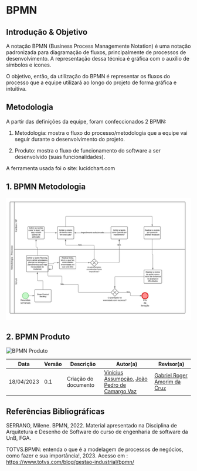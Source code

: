 # BPMN

## Introdução & Objetivo

A notação BPMN (Business Process Managemente Notation) é uma notação padronizada para diagramação de fluxos, principalmente de processos de desenvolvimento. A representação dessa técnica é gráfica com o auxílio de símbolos e ícones.

O objetivo, então, da utilização do BPMN é representar os fluxos do processo que a equipe utilizará ao longo do projeto de forma gráfica e intuitiva.

## Metodologia

A partir das definições da equipe, foram confeccionados 2 BPMN:

1. Metodologia: mostra o fluxo do processo/metodologia que a equipe vai seguir durante o desenvolvimento do projeto. 

2. Produto: mostra o fluxo de funcionamento do software a ser desenvolvido (suas funcionalidades).

A ferramenta usada foi o site: lucidchart.com

## 1. BPMN Metodologia

![BPMN Metodologia](/docs/Assets/BPMNMetodologias.jpeg)

## 2. BPMN Produto

![BPMN Produto](/docs/Assets/BPNM_Produto.png)

|    Data    | Versão |      Descrição       |                   Autor(a)                    |                   Revisor(a)                    |
| ---------- | ------ | -------------------- | --------------------------------------------- | ----------------------------------------------- |
| 18/04/2023 |  0.1   | Criação do documento | [Vinícius Assumpção](https://github.com/viniman27), [João Pedro de Camargo Vaz](https://github.com/JoaoPedro0803)| [Gabriel Roger Amorim da Cruz](https://github.com/GabrielRoger07)   |

## Referências Bibliográficas

SERRANO, Milene. BPMN, 2022. Material apresentado na Disciplina de Arquitetura e Desenho de Software do curso de engenharia de software da UnB, FGA.

TOTVS.BPMN: entenda o que é a modelagem de processos de negócios, como fazer e sua importância!, 2023. Acesso em : https://www.totvs.com/blog/gestao-industrial/bpmn/
